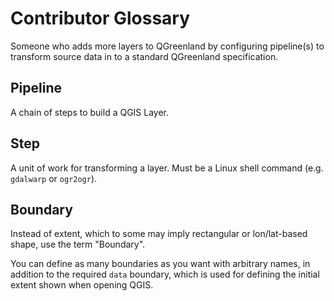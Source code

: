 # Contributor Glossary

Someone who adds more layers to QGreenland by configuring pipeline(s) to
transform source data in to a standard QGreenland specification.


## Pipeline

A chain of steps to build a QGIS Layer.


## Step

A unit of work for transforming a layer. Must be a Linux shell command (e.g.
`gdalwarp` or `ogr2ogr`).


## Boundary

Instead of extent, which to some may imply rectangular or lon/lat-based shape,
use the term "Boundary".

You can define as many boundaries as you want with arbitrary names, in addition
to the required `data` boundary, which is used for defining the initial extent
shown when opening QGIS.
